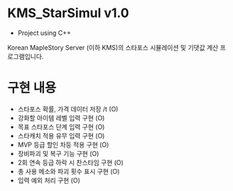 # KMS_StarSimul v1.0

- Project using C++

Korean MapleStory Server (이하 KMS)의 스타포스 시뮬레이션 및 기댓값 계산 프로그램입니다.

# 구현 내용

- 스타포스 확률, 가격 데이터 저장 /t (O)
- 강화할 아이템 레벨 입력 구현     (O)
- 목표 스타포스 단계 입력 구현    (O)
- 스타캐치 적용 유무 입력 구현    (O)
- MVP 등급 할인 차등 적용 구현    (O)
- 장비파괴 및 복구 기능 구현     (O)
- 2회 연속 등급 하락 시 찬스타임 구현 (O)
- 총 사용 메소와 파괴 횟수 표시 구현  (O)
- 입력 예외 처리 구현             (O)

